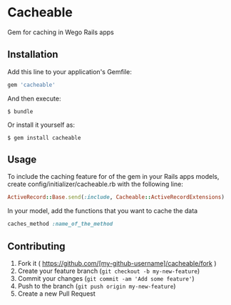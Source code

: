 # Cacheable

Gem for caching in Wego Rails apps

## Installation

Add this line to your application's Gemfile:

```ruby
gem 'cacheable'
```

And then execute:

    $ bundle

Or install it yourself as:

    $ gem install cacheable

## Usage

To include the caching feature for of the gem in your Rails apps models, create config/initializer/cacheable.rb with the following line:
```ruby
ActiveRecord::Base.send(:include, Cacheable::ActiveRecordExtensions)
```
In your model, add the functions that you want to cache the data
```ruby
caches_method :name_of_the_method
```

## Contributing

1. Fork it ( https://github.com/[my-github-username]/cacheable/fork )
2. Create your feature branch (`git checkout -b my-new-feature`)
3. Commit your changes (`git commit -am 'Add some feature'`)
4. Push to the branch (`git push origin my-new-feature`)
5. Create a new Pull Request
